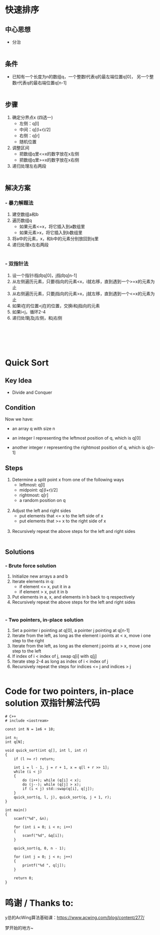 # 快速排序
## 中心思想
- 分治
<br></br>

## 条件
- 已知有一个长度为n的数组q，一个整数l代表q的最左端位置q[0]， 另一个整数r代表q的最右端位置q[n-1]
<br></br>

## 步骤

1. 确定分界点x (四选一)
    - 左侧：q[l]
    - 中间：q[(l+r)/2]
    - 右侧：q[r]
    - 随机位置
2. 调整区间
    - 把数组q里<=x的数字放在x左侧
    - 把数组q里>=x的数字放在x右侧
3. 递归处理左右两段
<br></br>

## 解决方案
### - 暴力解题法
1. 建空数组a和b
2. 遍历数组q
    - 如果元素<=x，将它插入到a数组里
    - 如果元素>x，将它插入到b数组里
3. 将a中的元素，x，和b中的元素分别放回到q里
4. 递归处理x左右两段
<br></br>

### - 双指针法
1. 设一个指针i指向q[0]，j指向q[n-1]
2. 从左侧遍历元素，只要i指向的元素<x，i就右移，直到遇到一个>=x的元素为止
3. 从右侧遍历元素，只要j指向的元素>x，j就左移，直到遇到一个<=x的元素为止
4. 如果i在的位置<j在的位置，交换i和j指向的元素
5. 如果i<j，循环2-4
6. 递归处理j及j左侧，和j右侧





<br></br><br></br>

# Quick Sort

## Key Idea
- Divide and Conquer


## Condition

Now we have:
- an array q with size n

- an integer l representing the leftmost position of q, which is q[0]

- another integer r representing the rightmost position of q, which is q[n-1]


## Steps

1. Determine a split point x from one of the following ways
    - leftmost: q[l]
    - midpoint: q[(l+r)/2]
    - rightmost: q[r]
    - a random position on q
<br></br>
2. Adjust the left and right sides
    - put elements that <= x to the left side of x
    - put elements that >= x to the right side of x
<br></br>
3. Recursively repeat the above steps for the left and right sides
<br></br>

## Solutions
### - Brute force solution
1. Initialize new arrays a and b
2. Iterate elements in q:
    - if element <= x, put it in a
    - if element > x, put it in b
3. Put elements in a, x, and elements in b back to q respectively
4. Recursively repeat the above steps for the left and right sides
<br></br>

### - Two pointers, in-place solution
1. Set a pointer i pointing at q[0], a pointer j pointing at q[n-1]
2. Iterate from the left, as long as the element i points at < x, move i one step to the right
3. Iterate from the left, as long as the element j points at > x, move j
one step to the left
4. If index of i < index of j, swap q[i] with q[j]
5. Iterate step 2-4 as long as index of i < index of j
6. Recursively repeat the steps for indices <= j and indices > j
<br></br>


# Code for two pointers, in-place solution 双指针解法代码
    # C++
    # include <iostream>

    const int N = 1e6 + 10;

    int n;
    int q[N];

    void quick_sort(int q[], int l, int r)
    {
        if (l >= r) return;
        
        int i = l - 1, j = r + 1, x = q[l + r >> 1];
        while (i < j)
        {
            do (i++); while (q[i] < x);
            do (j--); while (q[j] > x);
            if (i < j) std::swap(q[i], q[j]);
        }
        quick_sort(q, l, j), quick_sort(q, j + 1, r);
    }

    int main()
    {
        scanf("%d", &n);
        
        for (int i = 0; i < n; i++)
        {
            scanf("%d", &q[i]);
        }
        
        quick_sort(q, 0, n - 1);
        
        for (int j = 0; j < n; j++)
        {
            printf("%d ", q[j]);
        }
        
        return 0;
    }

# 鸣谢 / Thanks to:
y总的AcWing算法基础课：https://www.acwing.com/blog/content/277/

梦开始的地方~